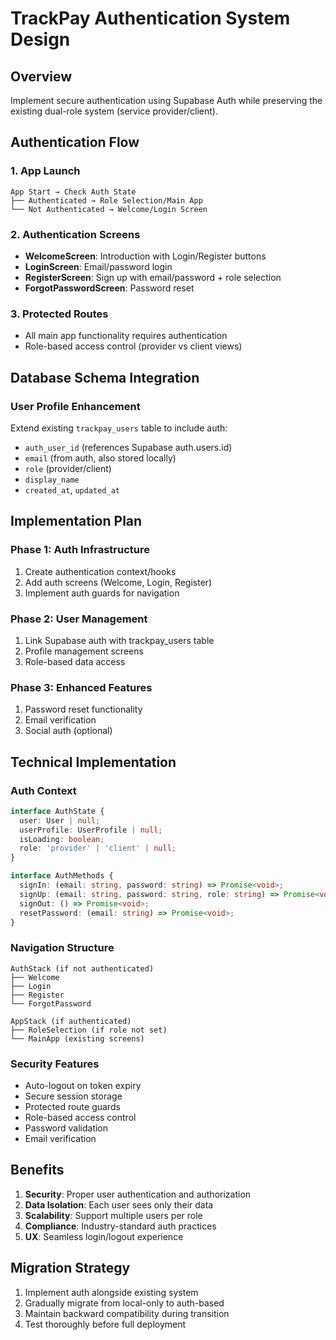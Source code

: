 # TrackPay Authentication System Design

## Overview
Implement secure authentication using Supabase Auth while preserving the existing dual-role system (service provider/client).

## Authentication Flow

### 1. App Launch
```
App Start → Check Auth State
├── Authenticated → Role Selection/Main App
└── Not Authenticated → Welcome/Login Screen
```

### 2. Authentication Screens
- **WelcomeScreen**: Introduction with Login/Register buttons
- **LoginScreen**: Email/password login
- **RegisterScreen**: Sign up with email/password + role selection
- **ForgotPasswordScreen**: Password reset

### 3. Protected Routes
- All main app functionality requires authentication
- Role-based access control (provider vs client views)

## Database Schema Integration

### User Profile Enhancement
Extend existing `trackpay_users` table to include auth:
- `auth_user_id` (references Supabase auth.users.id)
- `email` (from auth, also stored locally)
- `role` (provider/client)
- `display_name`
- `created_at`, `updated_at`

## Implementation Plan

### Phase 1: Auth Infrastructure
1. Create authentication context/hooks
2. Add auth screens (Welcome, Login, Register)
3. Implement auth guards for navigation

### Phase 2: User Management
1. Link Supabase auth with trackpay_users table
2. Profile management screens
3. Role-based data access

### Phase 3: Enhanced Features
1. Password reset functionality
2. Email verification
3. Social auth (optional)

## Technical Implementation

### Auth Context
```typescript
interface AuthState {
  user: User | null;
  userProfile: UserProfile | null;
  isLoading: boolean;
  role: 'provider' | 'client' | null;
}

interface AuthMethods {
  signIn: (email: string, password: string) => Promise<void>;
  signUp: (email: string, password: string, role: string) => Promise<void>;
  signOut: () => Promise<void>;
  resetPassword: (email: string) => Promise<void>;
}
```

### Navigation Structure
```
AuthStack (if not authenticated)
├── Welcome
├── Login
├── Register
└── ForgotPassword

AppStack (if authenticated)
├── RoleSelection (if role not set)
└── MainApp (existing screens)
```

### Security Features
- Auto-logout on token expiry
- Secure session storage
- Protected route guards
- Role-based access control
- Password validation
- Email verification

## Benefits
1. **Security**: Proper user authentication and authorization
2. **Data Isolation**: Each user sees only their data
3. **Scalability**: Support multiple users per role
4. **Compliance**: Industry-standard auth practices
5. **UX**: Seamless login/logout experience

## Migration Strategy
1. Implement auth alongside existing system
2. Gradually migrate from local-only to auth-based
3. Maintain backward compatibility during transition
4. Test thoroughly before full deployment